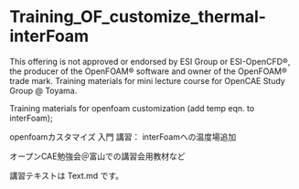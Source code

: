 Training_OF_customize_thermal-interFoam
=======================================

This offering is not approved or endorsed by ESI Group or ESI-OpenCFD®, 
the producer of the OpenFOAM® software and owner of the OpenFOAM® trade mark.
Training materials for mini lecture course for OpenCAE Study Group @ Toyama.


Training materials for openfoam customization (add temp eqn. to interFoam);

openfoamカスタマイズ 入門 講習： interFoamへの温度場追加

オープンCAE勉強会＠富山での講習会用教材など

講習テキストは Text.md です。
